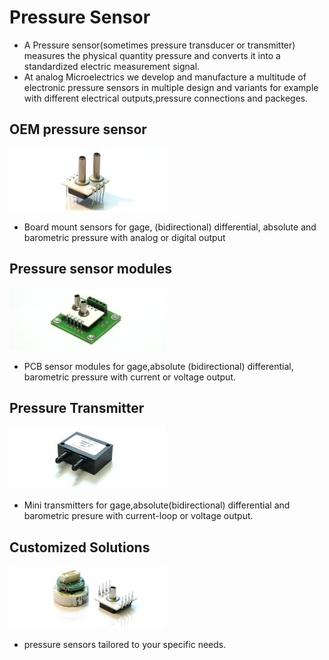 # Pressure Sensor

- A Pressure sensor(sometimes pressure transducer or transmitter) measures the physical quantity pressure and converts it into a standardized electric measurement signal.
- At analog Microelectrics we develop and manufacture a multitude of electronic pressure sensors in multiple design and variants for example with different electrical outputs,pressure connections and packeges.

## OEM pressure sensor

 ![Sensor Kachel](IMG/SensorKachel.jpg)

- Board mount sensors for gage, (bidirectional) differential, absolute and barometric pressure with analog or digital output

## Pressure sensor modules

![ModulKachel](IMG/ModulKachel.jpg)

- PCB sensor modules for gage,absolute (bidirectional) differential, barometric pressure with current or voltage output.

## Pressure Transmitter

![TransmitterKachel](IMG/TransmitterKachel.jpg)

- Mini transmitters for gage,absolute(bidirectional) differential and barometric presure with current-loop or voltage output.

## Customized Solutions

![Customkachel](IMG/Customkachel.jpg)

- pressure sensors tailored to your specific needs.
